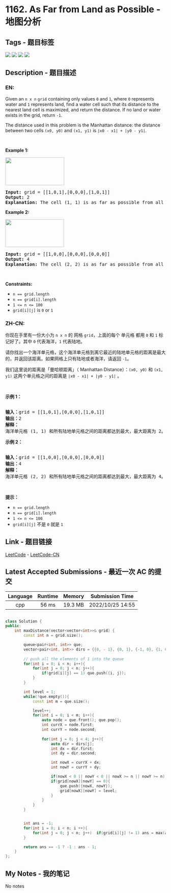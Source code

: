 
# 1162. As Far from Land as Possible - 地图分析

## Tags - 题目标签

 <img src="https://img.shields.io/badge/Breadth First Search-广度优先搜索-blue.svg">   <img src="https://img.shields.io/badge/Array-数组-blue.svg">   <img src="https://img.shields.io/badge/Dynamic Programming-动态规划-blue.svg">   <img src="https://img.shields.io/badge/Matrix-矩阵-blue.svg">  


## Description - 题目描述

### EN:
<p>Given an <code>n x n</code> <code>grid</code>&nbsp;containing only values <code>0</code> and <code>1</code>, where&nbsp;<code>0</code> represents water&nbsp;and <code>1</code> represents land, find a water cell such that its distance to the nearest land cell is maximized, and return the distance.&nbsp;If no land or water exists in the grid, return <code>-1</code>.</p>

<p>The distance used in this problem is the Manhattan distance:&nbsp;the distance between two cells <code>(x0, y0)</code> and <code>(x1, y1)</code> is <code>|x0 - x1| + |y0 - y1|</code>.</p>

<p>&nbsp;</p>
<p><strong class="example">Example 1:</strong></p>
<img alt="" src="https://assets.leetcode.com/uploads/2019/05/03/1336_ex1.JPG" style="width: 185px; height: 87px;" />
<pre>
<strong>Input:</strong> grid = [[1,0,1],[0,0,0],[1,0,1]]
<strong>Output:</strong> 2
<strong>Explanation:</strong> The cell (1, 1) is as far as possible from all the land with distance 2.
</pre>

<p><strong class="example">Example 2:</strong></p>
<img alt="" src="https://assets.leetcode.com/uploads/2019/05/03/1336_ex2.JPG" style="width: 184px; height: 87px;" />
<pre>
<strong>Input:</strong> grid = [[1,0,0],[0,0,0],[0,0,0]]
<strong>Output:</strong> 4
<strong>Explanation:</strong> The cell (2, 2) is as far as possible from all the land with distance 4.
</pre>

<p>&nbsp;</p>
<p><strong>Constraints:</strong></p>

<ul>
	<li><code>n == grid.length</code></li>
	<li><code>n == grid[i].length</code></li>
	<li><code>1 &lt;= n&nbsp;&lt;= 100</code></li>
	<li><code>grid[i][j]</code>&nbsp;is <code>0</code> or <code>1</code></li>
</ul>


### ZH-CN:
<p>你现在手里有一份大小为<meta charset="UTF-8" />&nbsp;<code>n x n</code>&nbsp;的 网格 <code>grid</code>，上面的每个 单元格 都用&nbsp;<code>0</code>&nbsp;和&nbsp;<code>1</code>&nbsp;标记好了。其中&nbsp;<code>0</code>&nbsp;代表海洋，<code>1</code>&nbsp;代表陆地。</p>

<p>请你找出一个海洋单元格，这个海洋单元格到离它最近的陆地单元格的距离是最大的，并返回该距离。如果网格上只有陆地或者海洋，请返回&nbsp;<code>-1</code>。</p>

<p>我们这里说的距离是「曼哈顿距离」（&nbsp;Manhattan Distance）：<code>(x0, y0)</code> 和&nbsp;<code>(x1, y1)</code>&nbsp;这两个单元格之间的距离是&nbsp;<code>|x0 - x1| + |y0 - y1|</code>&nbsp;。</p>

<p>&nbsp;</p>

<p><strong>示例 1：</strong></p>

<p><strong><img alt="" src="https://assets.leetcode-cn.com/aliyun-lc-upload/uploads/2019/08/17/1336_ex1.jpeg" /></strong></p>

<pre>
<strong>输入：</strong>grid = [[1,0,1],[0,0,0],[1,0,1]]
<strong>输出：</strong>2
<strong>解释： </strong>
海洋单元格 (1, 1) 和所有陆地单元格之间的距离都达到最大，最大距离为 2。
</pre>

<p><strong>示例 2：</strong></p>

<p><strong><img alt="" src="https://assets.leetcode-cn.com/aliyun-lc-upload/uploads/2019/08/17/1336_ex2.jpeg" /></strong></p>

<pre>
<strong>输入：</strong>grid = [[1,0,0],[0,0,0],[0,0,0]]
<strong>输出：</strong>4
<strong>解释： </strong>
海洋单元格 (2, 2) 和所有陆地单元格之间的距离都达到最大，最大距离为 4。
</pre>

<p>&nbsp;</p>

<p><strong>提示：</strong></p>

<p><meta charset="UTF-8" /></p>

<ul>
	<li><code>n == grid.length</code></li>
	<li><code>n == grid[i].length</code></li>
	<li><code>1 &lt;= n&nbsp;&lt;= 100</code></li>
	<li><code>grid[i][j]</code>&nbsp;不是&nbsp;<code>0</code>&nbsp;就是&nbsp;<code>1</code></li>
</ul>



## Link - 题目链接

[LeetCode](https://leetcode.com/problems/as-far-from-land-as-possible/description/)  -  [LeetCode-CN](https://leetcode.cn/problems/as-far-from-land-as-possible/description/)
## Latest Accepted Submissions - 最近一次 AC 的提交


| Language | Runtime | Memory | Submission Time |
|:---:|:---:|:---:|:---:|
| cpp  | 56 ms | 19.3 MB | 2022/10/25 14:55 |

```cpp

class Solution {
public:
    int maxDistance(vector<vector<int>>& grid) {
        const int n = grid.size();

        queue<pair<int, int>> que;
        vector<pair<int, int>> dirs = {{0, - 1}, {0, 1}, {-1, 0}, {1, 0}};
        
        // push all the elements of 1 into the queue
        for(int i = 0; i < n; i++){
            for(int j = 0; j < n; j++){
                if(grid[i][j] == 1) que.push({i, j});
            }
        }

        int level = 1;
        while(!que.empty()){
            const int m = que.size();

            level++;
            for(int i = 0; i < m; i++){
                auto node = que.front(); que.pop();
                int currX = node.first;
                int currY = node.second;
                
                for(int j = 0; j < 4; j++){
                    auto dir = dirs[j];
                    int dx = dir.first;
                    int dy = dir.second;

                    int nowX = currX + dx;
                    int nowY = currY + dy;

                    if(nowX < 0 || nowY < 0 || nowX >= n || nowY >= n) continue;
                    if(grid[nowX][nowY] == 0){
                        que.push({nowX, nowY});
                        grid[nowX][nowY] = level; 
                    }
                }
            }
        }


        int ans = -1;
        for(int i = 0; i < n; i ++){
            for(int j = 0; j < n; j++)  if(grid[i][j] != 1) ans = max(ans, grid[i][j]);
        }

        return ans == -1 ? -1 : ans - 1;
    }
};

```
## My Notes - 我的笔记


No notes


